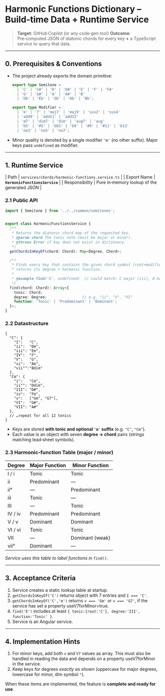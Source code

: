 # Harmonic Functions Dictionary – Build‑time Data + Runtime Service

> **Target**: GitHub Copilot (or any code‑gen tool)
> **Outcome**: Pre‑computed JSON of diatonic chords for every key **+** a TypeScript service to query that data.

---

## 0. Prerequisites & Conventions

* The project already exports the domain primitive:

  ```ts
  export type Semitone =
    | 'C' | 'C#' | 'D' | 'D#' | 'E' | 'F' | 'F#'
    | 'G' | 'G#' | 'A' | 'A#' | 'B'
    | 'Db' | 'Eb' | 'Gb' | 'Ab' | 'Bb';

  export type Modifier =
    | 'm' | '7' | 'maj7' | 'maj9' | 'sus2' | 'sus4'
    | 'add9' | 'add11' | 'add13'
    | 'ø7' | 'dim7' | 'dim' | 'aug7' | 'aug'
    | 'b5' | '#5' | 'bb5' | 'b9' | '#9' | '#11' | 'b13'
    | 'no3' | 'no5' | 'no7';
  ```
* Minor quality is denoted by a single modifier `'m'` (no other suffix). Major keys pass `undefined` as modifier.

---

## 1. Runtime Service

\| Path                     | `services/chords/harmonic‑functions.service.ts` |
\| Export Name              | **`HarmonicFunctionsService`**                 |
\| Responsibility           | Pure in‑memory lookup of the generated JSON  |

### 2.1 Public API

```ts
import { Semitone } from '../../common/semitones';


export class HarmonicFunctionsService {
  /**
   * Returns the diatonic chord map of the requested key.
   * @param chord The tonic note (must be major or minor).
   * @throws Error if key does not exist in dictionary.
   */
  getChordsInKeyOf(chord: Chord): Map<Degree, Chord>;

  /**
   * Finds every key that contains the given chord symbol (root+modifier) and
   * returns its degree + harmonic function.
   *
   * @example find('E', undefined)  // could match: C major (iii), A major (V)
   */
  find(chord: Chord): Array<{
    tonic: Chord;
    degree: Degree;                // e.g. "ii", "V", "VI"
    function: 'Tonic' | 'Predominant' | 'Dominant';
  }>;
}
```
### 2.2 Datastructure

```jsonc
{
  "C": {
    "I":   "C",
    "ii":  "Dm",
    "iii": "Em",
    "IV":  "F",
    "V":   "G",
    "vi":  "Am",
    "vii°":"Bdim"
  },
  "Cm": {
    "i":   "Cm",
    "ii°": "Ddim",
    "III": "D#",
    "iv":  "Fm",
    "v":   ["Gm", "G7"],
    "VI":  "G#",
    "VII": "A#"
  },
  // …repeat for all 12 tonics
}
```

* Keys are stored **with tonic and optional `'m'` suffix** (e.g. `"C"`, `"Cm"`).
* Each value is an object with seven **degree → chord** pairs (strings matching lead‑sheet symbols).


### 2.3 Harmonic‑function Table (major / minor)

| Degree  | Major Function | Minor Function  |
| ------- | -------------- | --------------- |
| I / i   | Tonic          | Tonic           |
| ii      | Predominant    | —               |
| ii°     | —              | Predominant     |
| iii     | Tonic          | —               |
| III     | —              | Tonic           |
| IV / iv | Predominant    | Predominant     |
| V / v   | Dominant       | Dominant        |
| VI / vi | Tonic          | Tonic           |
| VII     | —              | Dominant (weak) |
| vii°    | Dominant       | —               |

*Service uses this table to label functions in `find()`.*

---

## 3. Acceptance Criteria

1. Service creates a static lookup table at startup.
2. `getChordsInKeyOf('C')` returns object with 7 entries and `I === 'C'`.
3. `getChordsInKeyOf('C','m')` returns `v === 'Gm'` or `v === 'G7'`, if the service has set a property useV7forMinor=true.
4. `find('E')` includes at least `{ tonic:{root:'C'}, degree:'III', function:'Tonic' }`.
5. Service is an Angular service.


---

## 4. Implementation Hints

1. For minor keys, add both `v` and `V7` values as array. This must also be handled in reading the data and depends on a property useV7forMinor in the service.
2. Keep keys for degrees *exactly as shown* (uppercase for major degrees, lowercase for minor, dim symbol `°`).

When these items are implemented, the feature is **complete and ready for use**.
